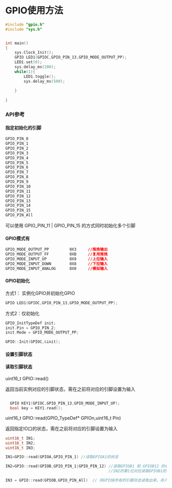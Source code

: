 # GPIO使用方法

```c++
#include "gpio.h"
#include "sys.h"


int main()
{
    sys.Clock_Init();
    GPIO LED1(GPIOC,GPIO_PIN_13,GPIO_MODE_OUTPUT_PP);
    LED1.set(0);
    sys.delay_ms(200);
    while(1){
		LED1.toggle();
		sys.delay_ms(500);
        
    }
    
}
```
### API参考

#### 指定初始化的引脚
```css
GPIO_PIN_0  
GPIO_PIN_1  
GPIO_PIN_2  
GPIO_PIN_3  
GPIO_PIN_4  
GPIO_PIN_5  
GPIO_PIN_6  
GPIO_PIN_7  
GPIO_PIN_8  
GPIO_PIN_9  
GPIO_PIN_10 
GPIO_PIN_11 
GPIO_PIN_12 
GPIO_PIN_13 
GPIO_PIN_14 
GPIO_PIN_15 
GPIO_PIN_All
```


可以使用 GPIO_PIN_11 | GPIO_PIN_15 的方式同时初始化多个引脚

#### GPIO模式有


```CSS
GPIO_MODE_OUTPUT_PP 		0X3     //推挽输出
GPIO_MODE_OUTPUT_FF 		0XB     //复用推挽
GPIO_MODE_INPUT_UP  		0X9     //上拉输入
GPIO_MODE_INPUT_DOWN		0X8     //下拉输入
GPIO_MODE_INPUT_ANALOG      0X0	    //模拟输入

```
#### GPIO初始化
方式1： 实例化GPIO并初始化GPIO
```c++
GPIO LED1(GPIOC,GPIO_PIN_13,GPIO_MODE_OUTPUT_PP);
```


方式2：仅初始化
```c++
GPIO_InitTypeDef init;
init.Pin = GPIO_PIN_2;
init.Mode = GPIO_MODE_OUTPUT_PP;

GPIO::Init(GPIOC,&init);

```


#### 设置引脚状态


#### 读取引脚状态
uint16_t GPIO::read()


返回当前实例对应的引脚状态，需在之前将对应的引脚设置为输入
```c++

  GPIO KEY1(GPIOC,GPIO_PIN_13,GPIO_MODE_INPUT_UP);
  bool key = KEY1.read();

```

uint16_t GPIO::read(GPIO_TypeDef* GPIOn,uint16_t Pin)


返回指定IO口的状态，需在之前将对应的引脚设置为输入
```c++
uint16_t IN1;
uint16_t IN2;
uint16_t IN3;

IN1=GPIO::read(GPIOA,GPIO_PIN_1) //读取GPIOA1的状态

IN2=GPIO::read(GPIOB,GPIO_PIN_1|GPIO_PIN_12) //读取GPIOB1 和 GPIOB12 的状态，存入IN2中 
                                             //IN2的第1位对应读取GPIOB1的真实状态，IN2的第12位对应GPIOB12的真实状态

IN3 = GPIO::read(GPIOB,GPIO_PIN_All)  // 将GPIOB所有的引脚状态读取出来，存入IN3中

```

